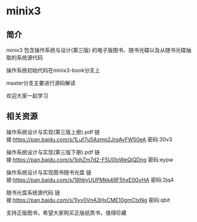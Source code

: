 # minix3
## 简介

minix3 包含操作系统与设计(第三版) 的电子版图书、随书光碟以及从随书光碟抽取的系统源代码

操作系统初始代码在minix3-book分支上

master分支主要进行源码解读 

欢迎大家一起学习

## 相关资源

操作系统设计与实现(第三版上册).pdf  链接:https://pan.baidu.com/s/1Luf7u5Azmp2JrqAyFW50eA  密码:30v3

操作系统设计与实现(第三版下册).pdf  链接:https://pan.baidu.com/s/1phZm7d2-F5U0loWeQjQDng  密码:eypw

操作系统设计与实现图书随书光盘 链接:https://pan.baidu.com/s/18hbyUUPMkk49F5hxE0GvHA  密码:2jq4

随书光盘系统源代码 链接:https://pan.baidu.com/s/1lyv0VnA3HxCME10gmCtxNg  密码:qbit

支持正版图书，希望大家购买正版纸质书，值得珍藏
